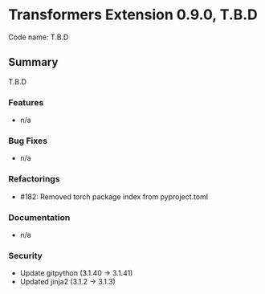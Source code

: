# Transformers Extension 0.9.0, T.B.D

Code name: T.B.D


## Summary

T.B.D

### Features

 - n/a

### Bug Fixes

 - n/a

### Refactorings

 - #182: Removed torch package index from pyproject.toml

### Documentation

 - n/a

### Security 

  - Update gitpython (3.1.40 -> 3.1.41)
  - Updated jinja2 (3.1.2 -> 3.1.3)

